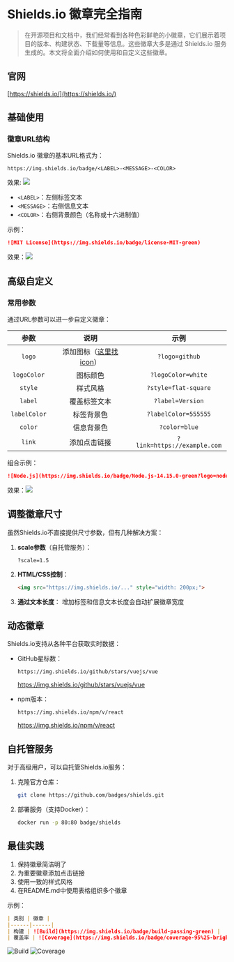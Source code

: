 # Shields.io 徽章完全指南

> 在开源项目和文档中，我们经常看到各种色彩鲜艳的小徽章，它们展示着项目的版本、构建状态、下载量等信息。这些徽章大多是通过 Shields.io 服务生成的。本文将全面介绍如何使用和自定义这些徽章。

## 官网
[https://shields.io/](https://shields.io/)

## 基础使用

### 徽章URL结构

Shields.io 徽章的基本URL格式为：

```
https://img.shields.io/badge/<LABEL>-<MESSAGE>-<COLOR>
```
效果: ![](https://img.shields.io/badge/<LABEL>-<MESSAGE>-<COLOR>)
- `<LABEL>`：左侧标签文本
- `<MESSAGE>`：右侧信息文本
- `<COLOR>`：右侧背景颜色（名称或十六进制值）

示例：

```markdown
![MIT License](https://img.shields.io/badge/license-MIT-green)
```

效果：![](https://img.shields.io/badge/license-MIT-green)

## 高级自定义

### 常用参数

通过URL参数可以进一步自定义徽章：

|     参数     |                        说明                        |            示例             |
| :----------: | :------------------------------------------------: | :-------------------------: |
|    `logo`    | 添加图标（[这里找icon](https://simpleicons.org/)） |       `?logo=github`        |
| `logoColor`  |                      图标颜色                      |     `?logoColor=white`      |
|   `style`    |                      样式风格                      |    `?style=flat-square`     |
|   `label`    |                    覆盖标签文本                    |      `?label=Version`       |
| `labelColor` |                     标签背景色                     |    `?labelColor=555555`     |
|   `color`    |                     信息背景色                     |        `?color=blue`        |
|    `link`    |                    添加点击链接                    | `?link=https://example.com` |

组合示例：

```markdown
![Node.js](https://img.shields.io/badge/Node.js-14.15.0-green?logo=nodedotjs&logoColor=white&style=flat-square)
```

效果：![](https://img.shields.io/badge/Node.js-14.15.0-green?logo=nodedotjs&logoColor=white&style=flat-square)

## 调整徽章尺寸

虽然Shields.io不直接提供尺寸参数，但有几种解决方案：

1. **scale参数**（自托管服务）：

   ```
   ?scale=1.5
   ```

2. **HTML/CSS控制**：

   ```html
   <img src="https://img.shields.io/..." style="width: 200px;">
   ```

3. **通过文本长度**：
   增加标签和信息文本长度会自动扩展徽章宽度

## 动态徽章

Shields.io支持从各种平台获取实时数据：

- GitHub星标数：

  ```
  https://img.shields.io/github/stars/vuejs/vue
  ```

  https://img.shields.io/github/stars/vuejs/vue

- npm版本：

  ```
  https://img.shields.io/npm/v/react
  ```

  https://img.shields.io/npm/v/react

## 自托管服务

对于高级用户，可以自托管Shields.io服务：

1. 克隆官方仓库：

   ```bash
   git clone https://github.com/badges/shields.git
   ```

2. 部署服务（支持Docker）：

   ```bash
   docker run -p 80:80 badge/shields
   ```

## 最佳实践

1. 保持徽章简洁明了
2. 为重要徽章添加点击链接
3. 使用一致的样式风格
4. 在README.md中使用表格组织多个徽章

示例：

```markdown
| 类别 | 徽章 |
|------|------|
| 构建 | ![Build](https://img.shields.io/badge/build-passing-green) |
| 覆盖率 | ![Coverage](https://img.shields.io/badge/coverage-95%25-brightgreen) |
```
 ![Build](https://img.shields.io/badge/build-passing-green)
![Coverage](https://img.shields.io/badge/coverage-95%25-brightgreen)